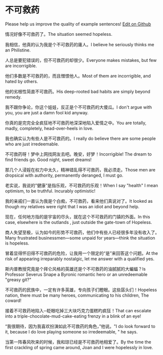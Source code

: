 # 不可救药

Please help us improve the quality of example sentences! [Edit on Github](https://github.com/jiyushe/jiyu-example-sentence-source/blob/main/chinese/bukejiuyao.md)

<p><span class="chinese">情况好像不可救药了。</span><span class="english">The situation seemed hopeless.</span></p>

<p><span class="chinese">我相信，他真的认为我是个不可救药的庸人。</span><span class="english">I believe he seriously thinks me an Philistine.</span></p>

<p><span class="chinese">人总是要犯错误的，但不可救药的却很少。</span><span class="english">Everyone makes mistakes, but few are incorrigible.</span></p>

<p><span class="chinese">他们多数是不可救药的，而且憎恨他人。</span><span class="english">Most of them are incorrigible, and hated by others.</span></p>

<p><span class="chinese">他的劣根性简直不可救药。</span><span class="english">His deep-rooted bad habits are simply beyond remedy.</span></p>

<p><span class="chinese">我不跟你争论，你这个娃娃，反正是个不可救药的大傻瓜。</span><span class="english">I don't argue with you, you are just a damn fool kid anyway.</span></p>

<p><span class="chinese">你真的是完完全全疯狂地不可救药地深深地陷入爱情之中。</span><span class="english">You are totally, madly, completely, head-over-heels in love.</span></p>

<p><span class="chinese">我也确实认为有些人是不可救药的。</span><span class="english">I really do believe there are some people who are just irredeemable.</span></p>

<p><span class="chinese">不可救药呀！梦中上网找网友去吧。晚安，好梦！</span><span class="english">Incorrigible! The dream to find friends go. Good night, sweet dreams!</span></p>

<p><span class="chinese">那几个人浸婬在权力中太久，精神错乱得不可救药，我必须走。</span><span class="english">Those men are dropsical with authority, permanently deranged, I must go.</span></p>

<p><span class="chinese">老实说，我说的”健康”是指乐观，不可救药的乐观！</span><span class="english">When I say "health" I mean optimism, to be truthful. Incurably optimistic!</span></p>

<p><span class="chinese">我的亲戚们一直认为我是个白痴，不可救药，看来他们真说对了。</span><span class="english">It looked as though my relatives were right that I was an idiot and beyond help.</span></p>

<p><span class="chinese">现在，任何地方指的是宇宙的尽头，就在这个不可救药的门镇的外面。</span><span class="english">In this case, elsewhere is the outlands , just outside the gate-town of Hopeless.</span></p>

<p><span class="chinese">商人失望至极，认为如今的形势不可救药，他们中有些人已经很多年没有收入了。</span><span class="english">Many frustrated businessmen—some unpaid for years—think the situation is hopeless.</span></p>

<p><span class="chinese">冒着显得怀旧得不可救药的危险，让我用一个限定的“是”来回答这个问题。</span><span class="english">At the risk of appearing irreparably nostalgic, let me answer with a qualified yes.</span></p>

<p><span class="chinese">斯内普教授究竟是个拜仑风格的英雄还是个不可救药的油腻腻的大蝙蝠？</span><span class="english">Is Professor Severus Snape a Byronic romantic hero or an unredeemable "greasy git?"</span></p>

<p><span class="chinese">不可救药的民族中，一定有许多英雄，专向孩子们瞪眼。这些孱头们！</span><span class="english">Hopeless nation, there must be many heroes, communicating to his children, The coward!</span></p>

<p><span class="chinese">接着不可救药地陷入─眨眼吃掉三大块巧克力蛋糕旳疯狂！</span><span class="english">That can escalate into a triple-chocolate-mud-cake-eating frenzy in a blink of an eye!</span></p>

<p><span class="chinese">“我很期待，因为我喜欢扮演如此不可救药的角色，”他说。</span><span class="english">"I do look forward to it, because I do love playing someone so irredeemable, " he says.</span></p>

<p><span class="chinese">当第一阵春风吹来的时候，我和琼已经是不可救药地相爱了。</span><span class="english">By the time the first crackling of spring came around, Joan and I were hopelessly in love.</span></p>


